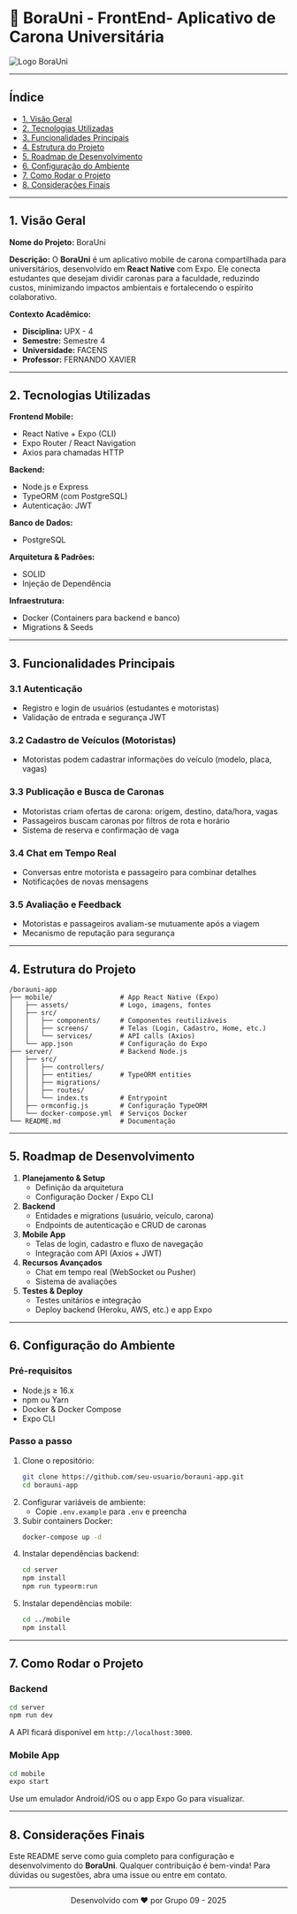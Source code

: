 # 📱 BoraUni - FrontEnd- Aplicativo de Carona Universitária

![Logo BoraUni](./assets/logo.png)

---

## Índice

- [1. Visão Geral](#1-visão-geral)
- [2. Tecnologias Utilizadas](#2-tecnologias-utilizadas)
- [3. Funcionalidades Principais](#3-funcionalidades-principais)
- [4. Estrutura do Projeto](#4-estrutura-do-projeto)
- [5. Roadmap de Desenvolvimento](#5-roadmap-de-desenvolvimento)
- [6. Configuração do Ambiente](#6-configuração-do-ambiente)
- [7. Como Rodar o Projeto](#7-como-rodar-o-projeto)
- [8. Considerações Finais](#8-considerações-finais)

---

## 1. Visão Geral

**Nome do Projeto:** BoraUni

**Descrição:**
O **BoraUni** é um aplicativo mobile de carona compartilhada para universitários, desenvolvido em **React Native** com Expo. Ele conecta estudantes que desejam dividir caronas para a faculdade, reduzindo custos, minimizando impactos ambientais e fortalecendo o espírito colaborativo.

**Contexto Acadêmico:**

- **Disciplina:** UPX - 4
- **Semestre:** Semestre 4
- **Universidade:** FACENS
- **Professor:** FERNANDO XAVIER

---

## 2. Tecnologias Utilizadas

**Frontend Mobile:**

- React Native + Expo (CLI)
- Expo Router / React Navigation
- Axios para chamadas HTTP

**Backend:**

- Node.js e Express
- TypeORM (com PostgreSQL)
- Autenticação: JWT

**Banco de Dados:**

- PostgreSQL

**Arquitetura & Padrões:**

- SOLID
- Injeção de Dependência

**Infraestrutura:**

- Docker (Containers para backend e banco)
- Migrations & Seeds

---

## 3. Funcionalidades Principais

### 3.1 Autenticação

- Registro e login de usuários (estudantes e motoristas)
- Validação de entrada e segurança JWT

### 3.2 Cadastro de Veículos (Motoristas)

- Motoristas podem cadastrar informações do veículo (modelo, placa, vagas)

### 3.3 Publicação e Busca de Caronas

- Motoristas criam ofertas de carona: origem, destino, data/hora, vagas
- Passageiros buscam caronas por filtros de rota e horário
- Sistema de reserva e confirmação de vaga

### 3.4 Chat em Tempo Real

- Conversas entre motorista e passageiro para combinar detalhes
- Notificações de novas mensagens

### 3.5 Avaliação e Feedback

- Motoristas e passageiros avaliam-se mutuamente após a viagem
- Mecanismo de reputação para segurança

---

## 4. Estrutura do Projeto

```
/borauni-app
├── mobile/                 # App React Native (Expo)
│   ├── assets/             # Logo, imagens, fontes
│   ├── src/
│   │   ├── components/     # Componentes reutilizáveis
│   │   ├── screens/        # Telas (Login, Cadastro, Home, etc.)
│   │   └── services/       # API calls (Axios)
│   └── app.json            # Configuração do Expo
├── server/                 # Backend Node.js
│   ├── src/
│   │   ├── controllers/
│   │   ├── entities/       # TypeORM entities
│   │   ├── migrations/
│   │   ├── routes/
│   │   └── index.ts        # Entrypoint
│   ├── ormconfig.js        # Configuração TypeORM
│   └── docker-compose.yml  # Serviços Docker
└── README.md               # Documentação
```

---

## 5. Roadmap de Desenvolvimento

1. **Planejamento & Setup**
   - Definição da arquitetura
   - Configuração Docker / Expo CLI
2. **Backend**
   - Entidades e migrations (usuário, veículo, carona)
   - Endpoints de autenticação e CRUD de caronas
3. **Mobile App**
   - Telas de login, cadastro e fluxo de navegação
   - Integração com API (Axios + JWT)
4. **Recursos Avançados**
   - Chat em tempo real (WebSocket ou Pusher)
   - Sistema de avaliações
5. **Testes & Deploy**
   - Testes unitários e integração
   - Deploy backend (Heroku, AWS, etc.) e app Expo

---

## 6. Configuração do Ambiente

### Pré-requisitos

- Node.js ≥ 16.x
- npm ou Yarn
- Docker & Docker Compose
- Expo CLI

### Passo a passo

1. Clone o repositório:
   ```bash
   git clone https://github.com/seu-usuario/borauni-app.git
   cd borauni-app
   ```
2. Configurar variáveis de ambiente:
   - Copie `.env.example` para `.env` e preencha
3. Subir containers Docker:
   ```bash
   docker-compose up -d
   ```
4. Instalar dependências backend:
   ```bash
   cd server
   npm install
   npm run typeorm:run
   ```
5. Instalar dependências mobile:
   ```bash
   cd ../mobile
   npm install
   ```

---

## 7. Como Rodar o Projeto

### Backend

```bash
cd server
npm run dev
```

A API ficará disponível em `http://localhost:3000`.

### Mobile App

```bash
cd mobile
expo start
```

Use um emulador Android/iOS ou o app Expo Go para visualizar.

---

## 8. Considerações Finais

Este README serve como guia completo para configuração e desenvolvimento do **BoraUni**. Qualquer contribuição é bem-vinda! Para dúvidas ou sugestões, abra uma issue ou entre em contato.

---

<p align="center">Desenvolvido com ❤️ por Grupo 09 - 2025</p>

